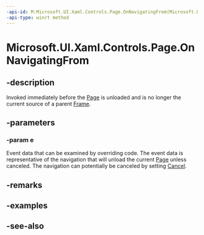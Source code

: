 ```yaml
---
-api-id: M:Microsoft.UI.Xaml.Controls.Page.OnNavigatingFrom(Microsoft.UI.Xaml.Navigation.NavigatingCancelEventArgs)
-api-type: winrt method
---
```


<!-- Method syntax
virtual protected void OnNavigatingFrom(Windows.UI.Xaml.Navigation.NavigatingCancelEventArgs e)
-->

# Microsoft.UI.Xaml.Controls.Page.OnNavigatingFrom

## -description
Invoked immediately before the [Page](page.md) is unloaded and is no longer the current source of a parent [Frame](frame.md).

## -parameters
### -param e
Event data that can be examined by overriding code. The event data is representative of the navigation that will unload the current [Page](page.md) unless canceled. The navigation can potentially be canceled by setting [Cancel](../microsoft.ui.xaml.navigation/navigatingcanceleventargs_cancel.md).

## -remarks

## -examples

## -see-also
